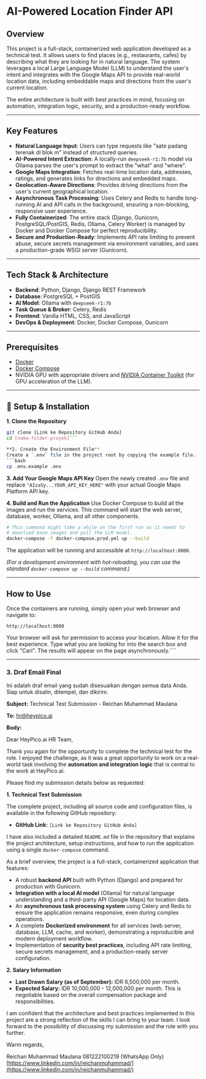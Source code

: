 # AI-Powered Location Finder API

## Overview

This project is a full-stack, containerized web application developed as a technical test. It allows users to find places (e.g., restaurants, cafes) by describing what they are looking for in natural language. The system leverages a local Large Language Model (LLM) to understand the user's intent and integrates with the Google Maps API to provide real-world location data, including embeddable maps and directions from the user's current location.

The entire architecture is built with best practices in mind, focusing on automation, integration logic, security, and a production-ready workflow.

---

## Key Features

-   **Natural Language Input**: Users can type requests like "sate padang terenak di blok m" instead of structured queries.
-   **AI-Powered Intent Extraction**: A locally-run `deepseek-r1:7b` model via Ollama parses the user's prompt to extract the "what" and "where".
-   **Google Maps Integration**: Fetches real-time location data, addresses, ratings, and generates links for directions and embedded maps.
-   **Geolocation-Aware Directions**: Provides driving directions from the user's current geographical location.
-   **Asynchronous Task Processing**: Uses Celery and Redis to handle long-running AI and API calls in the background, ensuring a non-blocking, responsive user experience.
-   **Fully Containerized**: The entire stack (Django, Gunicorn, PostgreSQL/PostGIS, Redis, Ollama, Celery Worker) is managed by Docker and Docker Compose for perfect reproducibility.
-   **Secure and Production-Ready**: Implements API rate limiting to prevent abuse, secure secrets management via environment variables, and uses a production-grade WSGI server (Gunicorn).

---

## Tech Stack & Architecture

-   **Backend**: Python, Django, Django REST Framework
-   **Database**: PostgreSQL + PostGIS
-   **AI Model**: Ollama with `deepseek-r1:7b`
-   **Task Queue & Broker**: Celery, Redis
-   **Frontend**: Vanilla HTML, CSS, and JavaScript
-   **DevOps & Deployment**: Docker, Docker Compose, Gunicorn

---

## Prerequisites

-   [Docker](https://www.docker.com/get-started)
-   [Docker Compose](https://docs.docker.com/compose/install/)
-   NVIDIA GPU with appropriate drivers and [NVIDIA Container Toolkit](https://docs.nvidia.com/datacenter/cloud-native/container-toolkit/latest/install-guide.html) (for GPU acceleration of the LLM).

---

## 🚀 Setup & Installation

**1. Clone the Repository**
```bash
git clone [Link ke Repository GitHub Anda]
cd [nama-folder-proyek]```

**2. Create the Environment File**
Create a `.env` file in the project root by copying the example file.
```bash
cp .env.example .env
```

**3. Add Your Google Maps API Key**
Open the newly created `.env` file and replace `"AIzaSy...YOUR_API_KEY_HERE"` with your actual Google Maps Platform API key.

**4. Build and Run the Application**
Use Docker Compose to build all the images and run the services. This command will start the web server, database, worker, Ollama, and all other components.

```bash
# This command might take a while on the first run as it needs to
# download base images and pull the LLM model.
docker-compose -f docker-compose.prod.yml up --build
```
The application will be running and accessible at `http://localhost:8000`.

*(For a development environment with hot-reloading, you can use the standard `docker-compose up --build` command.)*

---

## How to Use

Once the containers are running, simply open your web browser and navigate to:

`http://localhost:8000`

Your browser will ask for permission to access your location. Allow it for the best experience. Type what you are looking for into the search box and click "Cari". The results will appear on the page asynchronously.````

---

### 3. Draf Email Final

Ini adalah draf email yang sudah disesuaikan dengan semua data Anda. Siap untuk disalin, ditempel, dan dikirim.

**Subject:** Technical Test Submission - Reichan Muhammad Maulana

**To:** hr@heypico.ai

**Body:**

Dear HeyPico.ai HR Team,

Thank you again for the opportunity to complete the technical test for the role. I enjoyed the challenge, as it was a great opportunity to work on a real-world task involving the **automation and integration logic** that is central to the work at HeyPico.ai.

Please find my submission details below as requested:

**1. Technical Test Submission**

The complete project, including all source code and configuration files, is available in the following GitHub repository:

*   **GitHub Link:** `[Link ke Repository GitHub Anda]`

I have also included a detailed `README.md` file in the repository that explains the project architecture, setup instructions, and how to run the application using a single `docker-compose` command.

As a brief overview, the project is a full-stack, containerized application that features:
*   A robust **backend API** built with Python (Django) and prepared for production with Gunicorn.
*   **Integration with a local AI model** (Ollama) for natural language understanding and a third-party API (Google Maps) for location data.
*   An **asynchronous task processing system** using Celery and Redis to ensure the application remains responsive, even during complex operations.
*   A complete **Dockerized environment** for all services (web server, database, LLM, cache, and worker), demonstrating a reproducible and modern deployment workflow.
*   Implementation of **security best practices**, including API rate limiting, secure secrets management, and a production-ready server configuration.

**2. Salary Information**

*   **Last Drawn Salary (as of September):** IDR 6,500,000 per month.
*   **Expected Salary:** IDR 10,000,000 - 12,000,000 per month. This is negotiable based on the overall compensation package and responsibilities.

I am confident that the architecture and best practices implemented in this project are a strong reflection of the skills I can bring to your team. I look forward to the possibility of discussing my submission and the role with you further.

Warm regards,

Reichan Muhammad Maulana
081222100219 (WhatsApp Only)
[https://www.linkedin.com/in/reichanmuhammad/](https://www.linkedin.com/in/reichanmuhammad/)